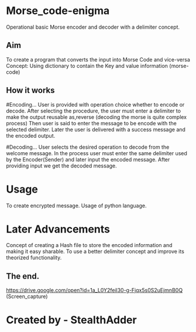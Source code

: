 # Morse_code-enigma
Operational basic Morse encoder and decoder with a delimiter concept.

## Aim
To create a program that converts the input into Morse Code and vice-versa
Concept: Using dictionary to contain the Key and value information (morse-code)

## How it works
#Encoding...
User is provided with operation choice whether to encode or decode.
After selecting the procedure, the user must enter a delimiter to make the output reusable as,reverse (decoding the morse is quite complex process)
Then user is said to enter the message to be encode with the selected delimiter.
Later the user is delivered with a success message and the encoded output.

#Decoding...
User selects the desired operation to decode from the welcome message.
In the process user must enter the same delimiter used by the Encoder(Sender) and later input the encoded message.
After providing input we get the decoded message.

# Usage
To create encrypted message. Usage of python language.
# Later Advancements
Concept of creating a Hash file to store the encoded information and making it easy sharable. To use a better delimiter concept and improve its theorized functionality.
## The end.
https://drive.google.com/open?id=1a_L0Y2feil30-g-Fjqx5s0S2uEjmnB0Q (Screen_capture)
# Created by - StealthAdder
